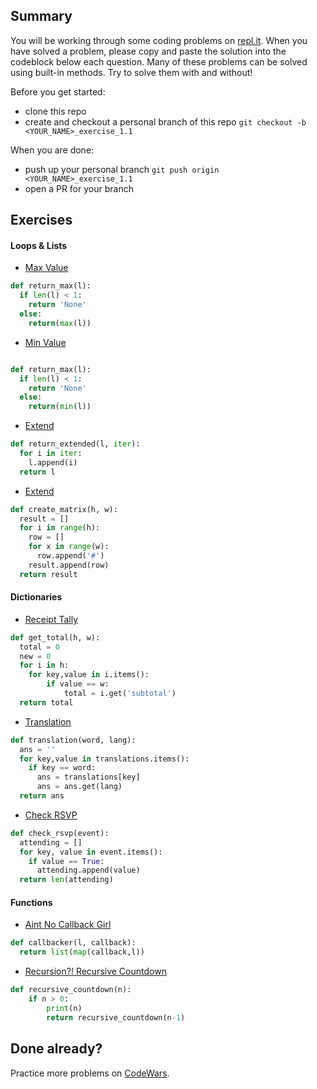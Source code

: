 ## Summary
You will be working through some coding problems on [repl.it](https://www.repl.it/). When you have solved a problem, please copy and paste the solution into the codeblock below each question. Many of these problems can be solved using built-in methods. Try to solve them with and without!

Before you get started:
- clone this repo
- create and checkout a personal branch of this repo `git checkout -b <YOUR_NAME>_exercise_1.1`

When you are done:
- push up your personal branch `git push origin <YOUR_NAME>_exercise_1.1`
- open a PR for your branch


## Exercises

#### Loops & Lists
- [Max Value](https://repl.it/@Admin7/maxvalue)
```python
def return_max(l):
  if len(l) < 1:
    return 'None'
  else:
    return(max(l))
```
- [Min Value](https://repl.it/@Admin7/minvalue)

```python

def return_max(l):
  if len(l) < 1:
    return 'None'
  else:
    return(min(l))
```

- [Extend](https://repl.it/@Admin7/extendlist)
```python
def return_extended(l, iter):
  for i in iter:
    l.append(i)
  return l
```

- [Extend](https://repl.it/@Admin7/creatematrix)
```python
def create_matrix(h, w):
  result = []
  for i in range(h):
    row = []
    for x in range(w):
      row.append('#')
    result.append(row)
  return result
```


#### Dictionaries
- [Receipt Tally](https://repl.it/@Admin7/receipttally)
```python
def get_total(h, w):
  total = 0
  new = 0
  for i in h:
    for key,value in i.items():
        if value == w:
            total = i.get('subtotal')
  return total
```

- [Translation](https://repl.it/@Admin7/translations)
```python
def translation(word, lang):
  ans = ''
  for key,value in translations.items():
    if key == word:
      ans = translations[key]
      ans = ans.get(lang)
  return ans
```

- [Check RSVP](https://repl.it/@Admin7/checkrsvp)
```python
def check_rsvp(event):
  attending = []
  for key, value in event.items():
    if value == True:
      attending.append(value)
  return len(attending)
```


#### Functions
- [Aint No Callback Girl](https://repl.it/@Admin7/aintnocallbackgirl)
```python
def callbacker(l, callback):
  return list(map(callback,l))
```

- [Recursion?! Recursive Countdown](https://repl.it/@Admin7/recursivecountdown)
```python
def recursive_countdown(n):
    if n > 0:
        print(n)
        return recursive_countdown(n-1)
```


## Done already?
Practice more problems on [CodeWars](https://codewars.com).

